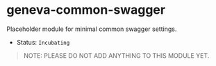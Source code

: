 # geneva-common-swagger

Placeholder module for minimal common swagger settings.

- Status: `Incubating`

> NOTE: PLEASE DO NOT ADD ANYTHING TO THIS MODULE YET.
